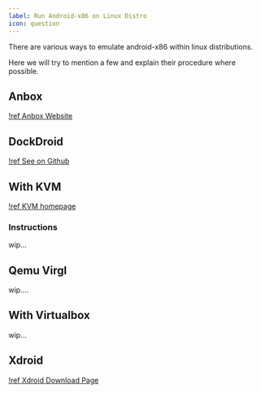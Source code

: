 ```yaml
---
label: Run Android-x86 on Linux Distro
icon: question
---
```


There are various ways to emulate android-x86 within linux distributions.

Here we will try to mention a few and explain their procedure where possible.

## Anbox

[!ref Anbox Website](https://anbox.io/)

## DockDroid

[!ref See on Github](https://github.com/sickcodes/dock-droid/)

## With KVM

[!ref KVM homepage](https://virt-manager.org/)

### Instructions

wip...

## Qemu Virgl

wip....

## With Virtualbox

wip...

## Xdroid

[!ref Xdroid Download Page](https://www.linzhuotech.com/Product/download/)